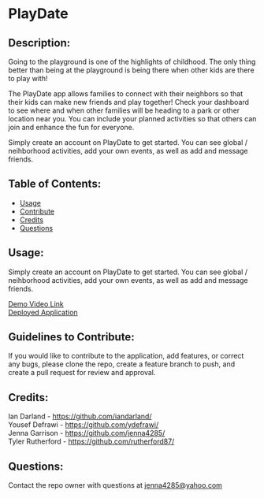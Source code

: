 # PlayDate
  ## Description:
  Going to the playground is one of the highlights of childhood. The only thing better than being at the playground is being there when other kids are there to play with!
  
   The PlayDate app allows families to connect with their neighbors so that their kids can make new friends and play together! Check your dashboard to see where and when other families will be heading to a park or other location near you. You can include your planned activities so that others can join and enhance the fun for everyone.

   Simply create an account on PlayDate to get started. You can see global / neihborhood activities, add your own events, as well as add and message friends.
  ## Table of Contents:
  - [Usage](#usage)
  - [Contribute](#contribute)
  - [Credits](#credits)
  - [Questions](#questions)

## Usage:
  Simply create an account on PlayDate to get started. You can see global / neihborhood activities, add your own events, as well as add and message friends.

  [Demo Video Link](https://drive.google.com/file/d/1OIXWost4WTVtlDbq9bH3mut-asDd9xxO/view?usp=sharing)<br />
  [Deployed Application](https://ut-playdate.herokuapp.com/)
  ## Guidelines to Contribute:
  If you would like to contribute to the application, add features, or correct any bugs, please clone the repo, create a feature branch to push, and create a pull request for review and approval.

  ## Credits:
  Ian Darland - https://github.com/iandarland/ <br>
  Yousef Defrawi - https://github.com/ydefrawi/ <br>
  Jenna Garrison - https://github.com/jenna4285/ <br>
  Tyler Rutherford - https://github.com/rutherford87/ <br>
  ## Questions:
  Contact the repo owner with questions at jenna4285@yahoo.com  
